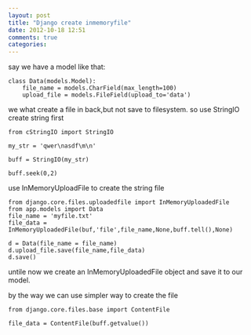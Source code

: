 ```yaml
---
layout: post
title: "Django create inmemoryfile"
date: 2012-10-18 12:51
comments: true
categories: 
---
```

say we have a model like that:
	
	class Data(models.Model):
		file_name = models.CharField(max_length=100)
		upload_file = models.FileField(upload_to='data')

we what create a file in back,but not save to filesystem.
so use StringIO create string first

	from cStringIO import StringIO
	
	my_str = 'qwer\nasdf\m\n'
	
	buff = StringIO(my_str)
	
	buff.seek(0,2)

use InMemoryUploadFile to create the string file

	from django.core.files.uploadedfile import InMemoryUploadedFile
	from app.models import Data
	file_name = 'myfile.txt'
	file_data = InMemoryUploadedFile(buf,'file',file_name,None,buff.tell(),None)
	
	d = Data(file_name = file_name)
	d.upload_file.save(file_name,file_data)
	d.save() 
	
untile now we create an InMemoryUploadedFile object and save it to our model.

by the way we can use simpler way to create the file

	from django.core.files.base import ContentFile
	
	file_data = ContentFile(buff.getvalue())

